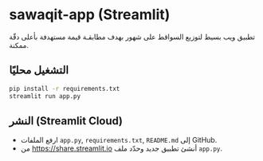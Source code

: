 
# sawaqit-app (Streamlit)

تطبيق ويب بسيط لتوزيع السواقط على شهور بهدف مطابقـة قيمة مستهدفة بأعلى دقّة ممكنة.

## التشغيل محليًا
```bash
pip install -r requirements.txt
streamlit run app.py
```

## النشر (Streamlit Cloud)
- ارفع الملفات `app.py`, `requirements.txt`, `README.md` إلى GitHub.
- من https://share.streamlit.io أنشئ تطبيق جديد وحدّد ملف `app.py`.
